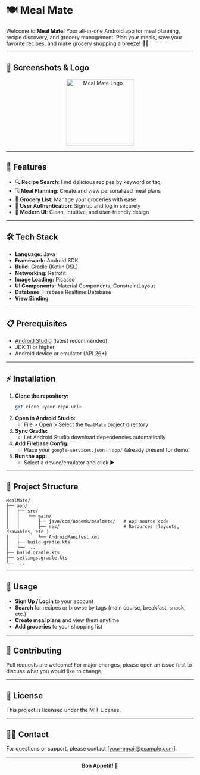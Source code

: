 # 🍽️ Meal Mate

Welcome to **Meal Mate**! Your all-in-one Android app for meal planning, recipe discovery, and grocery management. Plan your meals, save your favorite recipes, and make grocery shopping a breeze! 🥗🛒

---

## 📱 Screenshots & Logo

<p align="center">
  <img src="meal-mate-high-resolution-logo.png" alt="Meal Mate Logo" width="180"/>
</p>

---

## 🚀 Features

- 🔍 **Recipe Search**: Find delicious recipes by keyword or tag
- 🗓️ **Meal Planning**: Create and view personalized meal plans
- 🛒 **Grocery List**: Manage your groceries with ease
- 👤 **User Authentication**: Sign up and log in securely
- 🎨 **Modern UI**: Clean, intuitive, and user-friendly design

---

## 🛠️ Tech Stack

- **Language:** Java
- **Framework:** Android SDK
- **Build:** Gradle (Kotlin DSL)
- **Networking:** Retrofit
- **Image Loading:** Picasso
- **UI Components:** Material Components, ConstraintLayout
- **Database:** Firebase Realtime Database
- **View Binding**

---

## 📋 Prerequisites

- [Android Studio](https://developer.android.com/studio) (latest recommended)
- JDK 11 or higher
- Android device or emulator (API 26+)

---

## ⚡ Installation

1. **Clone the repository:**
   ```bash
   git clone <your-repo-url>
   ```
2. **Open in Android Studio:**
   - File > Open > Select the `MealMate` project directory
3. **Sync Gradle:**
   - Let Android Studio download dependencies automatically
4. **Add Firebase Config:**
   - Place your `google-services.json` in `app/` (already present for demo)
5. **Run the app:**
   - Select a device/emulator and click ▶️

---

## 🧩 Project Structure

```
MealMate/
├── app/
│   ├── src/
│   │   └── main/
│   │       ├── java/com/aonemk/mealmate/   # App source code
│   │       ├── res/                        # Resources (layouts, drawables, etc.)
│   │       └── AndroidManifest.xml
│   ├── build.gradle.kts
│   └── ...
├── build.gradle.kts
├── settings.gradle.kts
└── ...
```

---

## 📝 Usage

- **Sign Up / Login** to your account
- **Search** for recipes or browse by tags (main course, breakfast, snack, etc.)
- **Create meal plans** and view them anytime
- **Add groceries** to your shopping list

---

## 🤝 Contributing

Pull requests are welcome! For major changes, please open an issue first to discuss what you would like to change.

---

## 📄 License

This project is licensed under the MIT License.

---

## 🙋‍♂️ Contact

For questions or support, please contact [your-email@example.com].

---

<p align="center">
  <b>Bon Appétit! 🍲</b>
</p>
